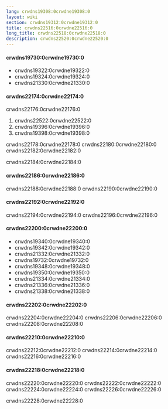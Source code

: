 ```yaml
---
lang: crwdns19308:0crwdne19308:0
layout: wiki
section: crwdns19312:0crwdne19312:0
title: crwdns22516:0crwdne22516:0
long_title: crwdns22518:0crwdne22518:0
description: crwdns22520:0crwdne22520:0
---
```


#### crwdns19730:0crwdne19730:0
- crwdns19322:0crwdne19322:0
- crwdns19324:0crwdne19324:0
- crwdns21330:0crwdne21330:0

#### crwdns22174:0crwdne22174:0
crwdns22176:0crwdne22176:0

1. crwdns22522:0crwdne22522:0
2. crwdns19396:0crwdne19396:0
3. crwdns19398:0crwdne19398:0

crwdns22178:0crwdne22178:0 crwdns22180:0crwdne22180:0 crwdns22182:0crwdne22182:0

crwdns22184:0crwdne22184:0

#### crwdns22186:0crwdne22186:0
crwdns22188:0crwdne22188:0 crwdns22190:0crwdne22190:0

#### crwdns22192:0crwdne22192:0
crwdns22194:0crwdne22194:0 crwdns22196:0crwdne22196:0

#### crwdns22200:0crwdne22200:0
- crwdns19340:0crwdne19340:0
- crwdns19342:0crwdne19342:0
- crwdns21332:0crwdne21332:0
- crwdns19732:0crwdne19732:0
- crwdns19348:0crwdne19348:0
- crwdns19350:0crwdne19350:0
- crwdns21334:0crwdne21334:0
- crwdns21336:0crwdne21336:0
- crwdns21338:0crwdne21338:0

#### crwdns22202:0crwdne22202:0
crwdns22204:0crwdne22204:0 crwdns22206:0crwdne22206:0 crwdns22208:0crwdne22208:0

#### crwdns22210:0crwdne22210:0
crwdns22212:0crwdne22212:0 crwdns22214:0crwdne22214:0 crwdns22216:0crwdne22216:0

#### crwdns22218:0crwdne22218:0
crwdns22220:0crwdne22220:0 crwdns22222:0crwdne22222:0 crwdns22224:0crwdne22224:0 crwdns22226:0crwdne22226:0

crwdns22228:0crwdne22228:0

